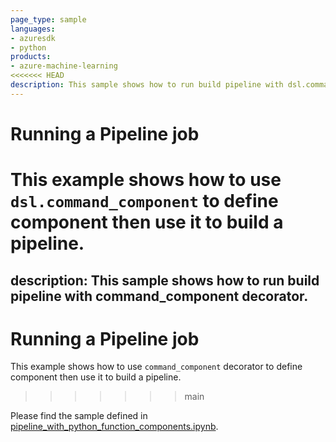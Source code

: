 ```yaml
---
page_type: sample
languages:
- azuresdk
- python
products:
- azure-machine-learning
<<<<<<< HEAD
description: This sample shows how to run build pipeline with dsl.command_component.
---
```


# Running a Pipeline job
This example shows how to use `dsl.command_component` to define component then use it to build a pipeline.
=======
description: This sample shows how to run build pipeline with command_component decorator.
---

# Running a Pipeline job
This example shows how to use `command_component` decorator to define component then use it to build a pipeline.
>>>>>>> main

Please find the sample defined in [pipeline_with_python_function_components.ipynb](pipeline_with_python_function_components.ipynb).